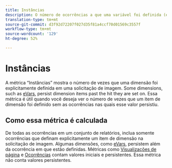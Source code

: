 ```yaml
---
title: Instâncias
description: O número de ocorrências a que uma variável foi definida (e não persistiu).
translation-type: tm+mt
source-git-commit: d3f92d72207f027d35f81a4ccf70d01569c3557f
workflow-type: tm+mt
source-wordcount: '129'
ht-degree: 52%

---
```



# Instâncias

A métrica “Instâncias” mostra o número de vezes que uma dimensão foi explicitamente definida em uma solicitação de imagem. Some dimensions, such as [eVars](../dimensions/evar.md), persist dimension items past the hit they are set on. Essa métrica é útil quando você deseja ver o número de vezes que um item de dimensão foi definido sem as ocorrências nas quais esse valor persistiu.

## Como essa métrica é calculada

De todas as ocorrências em um conjunto de relatórios, inclua somente ocorrências que definam explicitamente um item de dimensão na solicitação de imagem. Algumas dimensões, como [eVars](../dimensions/evar.md), persistem além da ocorrência em que estão definidas. Métricas como [Visualizações de página](page-views.md) e [Ocorrências](occurrences.md) contam valores iniciais e persistentes. Essa métrica não conta valores persistentes.